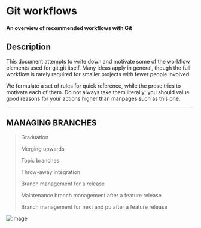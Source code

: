 # Git workflows

#### An overview of recommended workflows with Git


## Description

This document attempts to write down and motivate some of the workflow elements used for git.git itself. Many ideas apply in general, though the full workflow is rarely required for smaller projects with fewer people involved.

We formulate a set of rules for quick reference, while the prose tries to motivate each of them. Do not always take them literally; you should value good reasons for your actions higher than manpages such as this one.


----------------------------------------
## MANAGING BRANCHES

> Graduation
>
> Merging upwards
>
> Topic branches
>
> Throw-away integration
>
> Branch management for a release
>
> Maintenance branch management after a feature release
>
> Branch management for next and pu after a feature release


![image](http://note.youdao.com/favicon.ico)